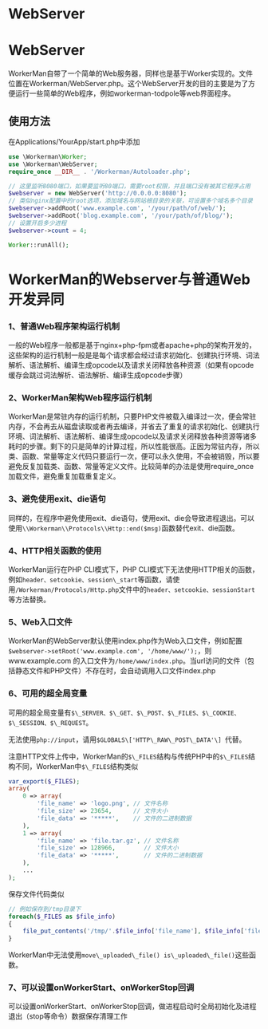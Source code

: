 # WebServer

# WebServer

WorkerMan自带了一个简单的Web服务器，同样也是基于Worker实现的。文件位置在Workerman/WebServer.php。这个WebServer开发的目的主要是为了方便运行一些简单的Web程序，例如workerman-todpole等web界面程序。

## 使用方法

在Applications/YourApp/start.php中添加


```php 
use \Workerman\Worker;
use \Workerman\WebServer;
require_once __DIR__ . '/Workerman/Autoloader.php';

// 这里监听8080端口，如果要监听80端口，需要root权限，并且端口没有被其它程序占用
$webserver = new WebServer('http://0.0.0.0:8080');
// 类似nginx配置中的root选项，添加域名与网站根目录的关联，可设置多个域名多个目录
$webserver->addRoot('www.example.com', '/your/path/of/web/');
$webserver->addRoot('blog.example.com', '/your/path/of/blog/');
// 设置开启多少进程
$webserver->count = 4;

Worker::runAll();

```
# WorkerMan的Webserver与普通Web开发异同

### 1、普通Web程序架构运行机制

一般的Web程序一般都是基于nginx+php-fpm或者apache+php的架构开发的，这些架构的运行机制一般是是每个请求都会经过请求初始化、创建执行环境、词法解析、语法解析、编译生成opcode以及请求关闭释放各种资源（如果有opcode缓存会跳过词法解析、语法解析、编译生成opcode步骤）

### 2、WorkerMan架构Web程序运行机制

WorkerMan是常驻内存的运行机制，只要PHP文件被载入编译过一次，便会常驻内存，不会再去从磁盘读取或者再去编译，并省去了重复的请求初始化、创建执行环境、词法解析、语法解析、编译生成opcode以及请求关闭释放各种资源等诸多耗时的步骤。剩下的只是简单的计算过程，所以性能很高。正因为常驻内存，所以类、函数、常量等定义代码只要运行一次，便可以永久使用，不会被销毁，所以要避免反复加载类、函数、常量等定义文件。比较简单的办法是使用require\_once加载文件，避免重复加载重复定义。

### 3、避免使用exit、die语句

同样的，在程序中避免使用exit、die语句，使用exit、die会导致进程退出。可以使用```\\Workerman\\Protocols\\Http::end($msg)```函数替代exit、die函数。

### 4、HTTP相关函数的使用

WorkerMan运行在PHP CLI模式下，PHP CLI模式下无法使用HTTP相关的函数，例如```header、setcookie、session\_start```等函数，请使用```/Workerman/Protocols/Http.php```文件中的```header、setcookie、sessionStart```等方法替换。

### 5、Web入口文件

WorkerMan的WebServer默认使用index.php作为Web入口文件，例如配置```$webserver->setRoot('www.example.com', '/home/www/');```，则www.example.com
的入口文件为```/home/www/index.php```。当url访问的文件（包括静态文件和PHP文件）不存在时，会自动调用入口文件index.php

### 6、可用的超全局变量

可用的超全局变量有```$\_SERVER、$\_GET、$\_POST、$\_FILES、$\_COOKIE、$\_SESSION、$\_REQUEST```。

无法使用```php://input```，请用```$GLOBALS\['HTTP\_RAW\_POST\_DATA'\] ```代替。

注意HTTP文件上传中，WorkerMan的```$\_FILES```结构与传统PHP中的```$\_FILES```结构不同，WorkerMan中```$\_FILES```结构类似


```php 
var_export($_FILES);
array(
    0 => array(
        'file_name' => 'logo.png', // 文件名称
        'file_size' => 23654,      // 文件大小
        'file_data' => '*****',    // 文件的二进制数据
    ),
    1 => array(
        'file_name' => 'file.tar.gz', // 文件名称
        'file_size' => 128966,        // 文件大小
        'file_data' => '*****',       // 文件的二进制数据
    ),
    ...
);


```
保存文件代码类似


```php 
// 例如保存到/tmp目录下
foreach($_FILES as $file_info)
{
    file_put_contents('/tmp/'.$file_info['file_name'], $file_info['file_data']);
}


```
WorkerMan中无法使用```move\_uploaded\_file() is\_uploaded\_file()```这些函数。

### 7、可以设置onWorkerStart、onWorkerStop回调

可以设置onWorkerStart、onWorkerStop回调，做进程启动时全局初始化及进程退出（stop等命令）数据保存清理工作